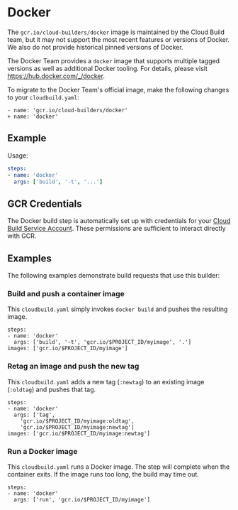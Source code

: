 # Docker

The `gcr.io/cloud-builders/docker` image is maintained by the Cloud Build team,
but it may not support the most recent features or versions of Docker. We also do
not provide historical pinned versions of Docker.

The Docker Team provides a `docker` image that supports multiple tagged versions
as well as additional Docker tooling. For details, please visit
https://hub.docker.com/_/docker.

To migrate to the Docker Team's official image, make the following changes to
your `cloudbuild.yaml`:

```
- name: 'gcr.io/cloud-builders/docker'
+ name: 'docker'
```

## Example

Usage:

```yaml
steps:
- name: 'docker'
  args: ['build', '-t', '...']
```

## GCR Credentials

The Docker build step is automatically set up with credentials for your
[Cloud Build Service Account](https://cloud.google.com/cloud-build/docs/permissions).
These permissions are sufficient to interact directly with GCR.

## Examples

The following examples demonstrate build requests that use this builder:

### Build and push a container image

This `cloudbuild.yaml` simply invokes `docker build` and pushes the resulting
image.

```
steps:
- name: 'docker'
  args: ['build', '-t', 'gcr.io/$PROJECT_ID/myimage', '.']
images: ['gcr.io/$PROJECT_ID/myimage']
```

### Retag an image and push the new tag

This `cloudbuild.yaml` adds a new tag (`:newtag`) to an existing image
(`:oldtag`) and pushes that tag.

```
steps:
- name: 'docker'
  args: ['tag',
    'gcr.io/$PROJECT_ID/myimage:oldtag',
    'gcr.io/$PROJECT_ID/myimage:newtag']
images: ['gcr.io/$PROJECT_ID/myimage:newtag']
```

### Run a Docker image

This `cloudbuild.yaml` runs a Docker image. The step will complete when the
container exits. If the image runs too long, the build may time out.

```
steps:
- name: 'docker'
  args: ['run', 'gcr.io/$PROJECT_ID/myimage']
```
